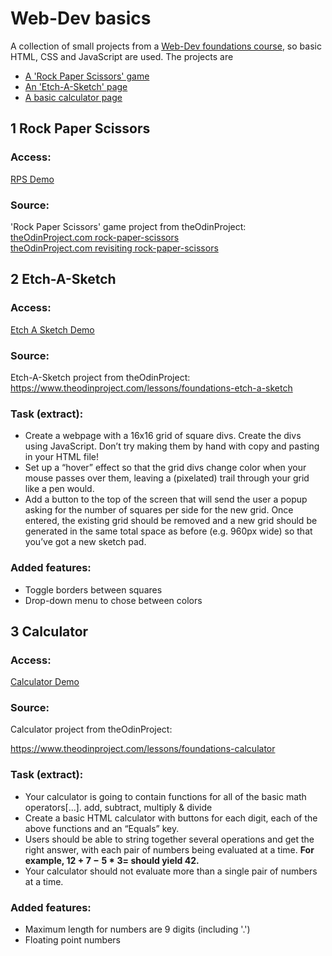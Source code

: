 # Web-Dev basics
A collection of small projects from a [Web-Dev foundations course](https://www.theodinproject.com/paths/foundations/courses/foundations), so basic HTML, CSS and JavaScript are used.
The projects are 
- [A 'Rock Paper Scissors' game](#1-rock-paper-scissors)
- [An 'Etch-A-Sketch' page](#2-etch-a-sketch)
- [A basic calculator page](#3-calculator)

## 1 Rock Paper Scissors
### Access:
[RPS Demo](https://julianeichen.github.io/RPS/)

### Source:
'Rock Paper Scissors' game project from theOdinProject: <br>
[theOdinProject.com rock-paper-scissors](https://www.theodinproject.com/lessons/foundations-rock-paper-scissors)<br>
[theOdinProject.com revisiting rock-paper-scissors](https://www.theodinproject.com/lessons/foundations-revisiting-rock-paper-scissors)


## 2 Etch-A-Sketch
### Access:
[Etch A Sketch Demo](https://julianeichen.github.io/et-a-sk/)

### Source:
Etch-A-Sketch project from theOdinProject: <br>
https://www.theodinproject.com/lessons/foundations-etch-a-sketch

### Task (extract):

- Create a webpage with a 16x16 grid of square divs. Create the divs using JavaScript. Don’t try making them by hand with copy and pasting in your HTML file!
- Set up a “hover” effect so that the grid divs change color when your mouse passes over them, leaving a (pixelated) trail through your grid like a pen would. 
- Add a button to the top of the screen that will send the user a popup asking for the number of squares per side for the new grid. Once entered, the existing grid should be removed and a new grid should be generated in the same total space as before (e.g. 960px wide) so that you’ve got a new sketch pad.

### Added features:
- Toggle borders between squares
- Drop-down menu to chose between colors


## 3 Calculator
### Access:

[Calculator Demo](https://julianeichen.github.io/meCalc/)

### Source:
Calculator project from theOdinProject:

https://www.theodinproject.com/lessons/foundations-calculator

### Task (extract):

- Your calculator is going to contain functions for all of the basic math operators[...]. add, subtract, multiply & divide
- Create a basic HTML calculator with buttons for each digit, each of the above functions and an “Equals” key. 
- Users should be able to string together several operations and get the right answer, with each pair of numbers being evaluated at a time. **For example, $12 + 7 - 5 * 3 =$ should yield $42$.**
- Your calculator should not evaluate more than a single pair of numbers at a time. 

### Added features:
- Maximum length for numbers are 9 digits (including '.')
- Floating point numbers
